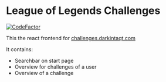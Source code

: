 # League of Legends Challenges
[![CodeFactor](https://www.codefactor.io/repository/github/darkintaqt/challenges/badge)](https://www.codefactor.io/repository/github/darkintaqt/challenges)

This the react frontend for [challenges.darkintaqt.com](https://challenges.darkintaqt.com/)

It contains:
* Searchbar on start page
* Overview for challenges of a user
* Overview of a challenge
